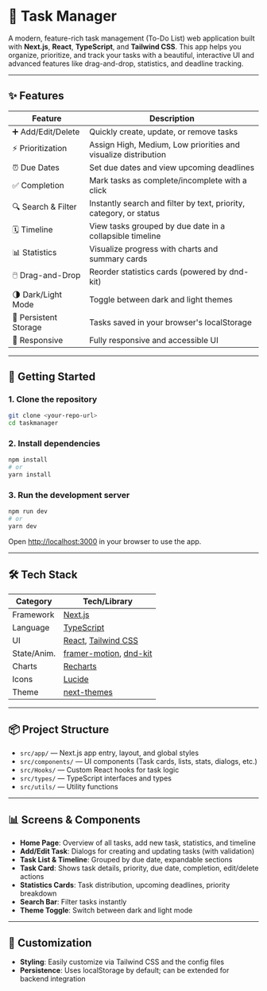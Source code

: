 

# 📝 Task Manager

A modern, feature-rich task management (To-Do List) web application built with **Next.js**, **React**, **TypeScript**, and **Tailwind CSS**. This app helps you organize, prioritize, and track your tasks with a beautiful, interactive UI and advanced features like drag-and-drop, statistics, and deadline tracking.

---

## ✨ Features

| Feature                | Description                                                                 |
|------------------------|-----------------------------------------------------------------------------|
| ➕ Add/Edit/Delete     | Quickly create, update, or remove tasks                                      |
| ⚡ Prioritization      | Assign High, Medium, Low priorities and visualize distribution                |
| ⏰ Due Dates           | Set due dates and view upcoming deadlines                                    |
| ✅ Completion         | Mark tasks as complete/incomplete with a click                               |
| 🔍 Search & Filter    | Instantly search and filter by text, priority, category, or status            |
| 🗓️ Timeline           | View tasks grouped by due date in a collapsible timeline                     |
| 📊 Statistics         | Visualize progress with charts and summary cards                              |
| 🖱️ Drag-and-Drop      | Reorder statistics cards (powered by dnd-kit)                                |
| 🌗 Dark/Light Mode    | Toggle between dark and light themes                                         |
| 💾 Persistent Storage | Tasks saved in your browser's localStorage                                    |
| 📱 Responsive         | Fully responsive and accessible UI                                           |

---



## 🚀 Getting Started

### 1. Clone the repository

```bash
git clone <your-repo-url>
cd taskmanager
```

### 2. Install dependencies

```bash
npm install
# or
yarn install
```

### 3. Run the development server

```bash
npm run dev
# or
yarn dev
```

Open [http://localhost:3000](http://localhost:3000) in your browser to use the app.

---

## 🛠️ Tech Stack

| Category     | Tech/Library         |
|--------------|---------------------|
| Framework    | [Next.js](https://nextjs.org/) |
| Language     | [TypeScript](https://www.typescriptlang.org/) |
| UI           | [React](https://react.dev/), [Tailwind CSS](https://tailwindcss.com/)
| State/Anim.  | [framer-motion](https://www.framer.com/motion/), [dnd-kit](https://dndkit.com/) |
| Charts       | [Recharts](https://recharts.org/) |
| Icons        | [Lucide](https://lucide.dev/) |
| Theme        | [next-themes](https://github.com/pacocoursey/next-themes) |

---

## 📦 Project Structure

- `src/app/` — Next.js app entry, layout, and global styles
- `src/components/` — UI components (Task cards, lists, stats, dialogs, etc.)
- `src/Hooks/` — Custom React hooks for task logic
- `src/types/` — TypeScript interfaces and types
- `src/utils/` — Utility functions

---

## 📊 Screens & Components

- **Home Page**: Overview of all tasks, add new task, statistics, and timeline
- **Add/Edit Task**: Dialogs for creating and updating tasks (with validation)
- **Task List & Timeline**: Grouped by due date, expandable sections
- **Task Card**: Shows task details, priority, due date, completion, edit/delete actions
- **Statistics Cards**: Task distribution, upcoming deadlines, priority breakdown
- **Search Bar**: Filter tasks instantly
- **Theme Toggle**: Switch between dark and light mode

---

## 📝 Customization
- **Styling**: Easily customize via Tailwind CSS and the config files
- **Persistence**: Uses localStorage by default; can be extended for backend integration




